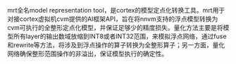 mrt全名model representation tool，是cortex的模型定点化转换工具。mrt用于对接cortex虚拟机cvm提供的AI框架API，旨在将nnvm支持的浮点模型转换为cvm可执行的全整形定点化模型，并保证足够少的精度损失。量化方法主要是将模型所有layer的输出数域放缩到INT8或者INT32范围，来模拟浮点网络，通过fuse和rewrite等方法，将涉及到浮点操作的算子转换为全整形算子；另一方面，量化网络确保整形范围操作的非溢出，保证模型执行的确定性。

